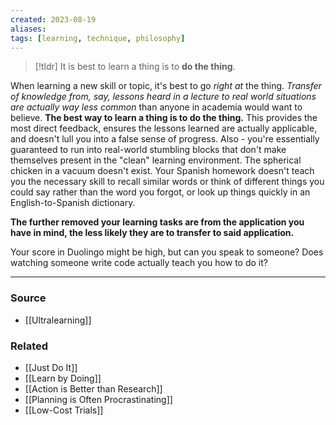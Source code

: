 ```yaml
---
created: 2023-08-19
aliases: 
tags: [learning, technique, philosophy]
---
```


> [!tldr] It is best to learn a thing is to **do the thing**.

When learning a new skill or topic, it's best to go *right at* the thing. *Transfer of knowledge from, say, lessons heard in a lecture to real world situations are actually way less common* than anyone in academia would want to believe. **The best way to learn a thing is to do the thing.** This provides the most direct feedback, ensures the lessons learned are actually applicable, and doesn't lull you into a false sense of progress. Also - you're essentially guaranteed to run into real-world stumbling blocks that don't make themselves present in the "clean" learning environment. The spherical chicken in a vacuum doesn't exist. Your Spanish homework doesn't teach you the necessary skill to recall similar words or think of different things you could say rather than the word you forgot, or look up things quickly in an English-to-Spanish dictionary. 

**The further removed your learning tasks are from the application you have in mind, the less likely they are to transfer to said application.**

Your score in Duolingo might be high, but can you speak to someone? Does watching someone write code actually teach you how to do it?

****
### Source
- [[Ultralearning]]

### Related
- [[Just Do It]]
- [[Learn by Doing]]
- [[Action is Better than Research]]
- [[Planning is Often Procrastinating]]
- [[Low-Cost Trials]]